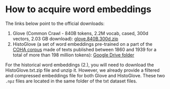 # How to acquire word embeddings
The links below point to the official downloads:
1. Glove (Common Crawl - 840B tokens, 2.2M vocab, cased, 300d vectors, 2.03 GB download): [glove.840B.300d.zip](http://nlp.stanford.edu/data/glove.840B.300d.zip)
2. HistoGlove (a set of word embeddings pre-trained on a part of the [COHA corpus](https://corpus.byu.edu/coha/) made of texts published between 1860 and 1939 for a total of more than 198 million tokens): [Google Drive folder](https://drive.google.com/open?id=1HVIZpCmei90tE2hMWIyH-b7_hhHUKnmb)

For the historical word embeddings (2.), you will need to download the HistoGlove.txt.zip file and unzip it.
However, we already provide a filtered and compressed embeddings file for both Glove and HistoGlove. These two `.npz` files are located in the same folder of the txt dataset files.
